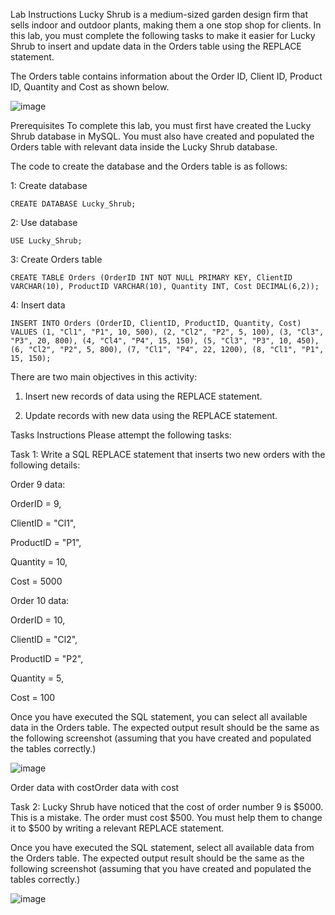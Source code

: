 Lab Instructions
Lucky Shrub is a medium-sized garden design firm that sells indoor and outdoor plants, making them a one stop shop for clients. In this lab, you must complete the following tasks to make it easier for Lucky Shrub to insert and update data in the Orders table using the REPLACE statement.

The Orders table contains information about the Order ID, Client ID, Product ID, Quantity and Cost as shown below.

![image](https://github.com/janaom/Meta-Database-Engineer-Professional-Certificate/assets/83917694/4eae1903-7dbc-4118-8683-8aba50cd853d)


Prerequisites
To complete this lab, you must first have created the Lucky Shrub database in MySQL. You must also have created and populated the Orders table with relevant data inside the Lucky Shrub database.

The code to create the database and the Orders table is as follows:

1: Create database
```
CREATE DATABASE Lucky_Shrub;
```
2: Use database
```
USE Lucky_Shrub;
```
3: Create Orders table
```
CREATE TABLE Orders (OrderID INT NOT NULL PRIMARY KEY, ClientID VARCHAR(10), ProductID VARCHAR(10), Quantity INT, Cost DECIMAL(6,2));
```
4: Insert data
```
INSERT INTO Orders (OrderID, ClientID, ProductID, Quantity, Cost) VALUES (1, "Cl1", "P1", 10, 500), (2, "Cl2", "P2", 5, 100), (3, "Cl3", "P3", 20, 800), (4, "Cl4", "P4", 15, 150), (5, "Cl3", "P3", 10, 450), (6, "Cl2", "P2", 5, 800), (7, "Cl1", "P4", 22, 1200), (8, "Cl1", "P1", 15, 150);
```

There are two main objectives in this activity:
1. Insert new records of data using the REPLACE statement.

2. Update records with new data using the REPLACE statement.

Tasks Instructions
Please attempt the following tasks:


Task 1: Write a SQL REPLACE statement that inserts two new orders with the following details:

Order 9 data:

OrderID = 9, 

ClientID = "Cl1", 

ProductID = "P1", 

Quantity = 10, 

Cost = 5000


Order 10 data:

OrderID = 10, 

ClientID = "Cl2", 

ProductID = "P2", 

Quantity = 5, 

Cost = 100

Once you have executed the SQL statement, you can select all available data in the Orders table. The expected output result should be the same as the following screenshot (assuming that you have created and populated the tables correctly.)

![image](https://github.com/janaom/Meta-Database-Engineer-Professional-Certificate/assets/83917694/fc304625-e127-41dc-8c61-78ffba0a74e0)


Order data with costOrder data with cost

Task 2: Lucky Shrub have noticed that the cost of order number 9 is $5000. This is a mistake. The order must cost $500. You must help them to change it to $500 by writing a relevant REPLACE statement. 

Once you have executed the SQL statement, select all available data from the Orders table. The expected output result should be the same as the following screenshot (assuming that you have created and populated the tables correctly.)

![image](https://github.com/janaom/Meta-Database-Engineer-Professional-Certificate/assets/83917694/c4404eb7-9652-4d99-bc56-f84628cc1615)
  
